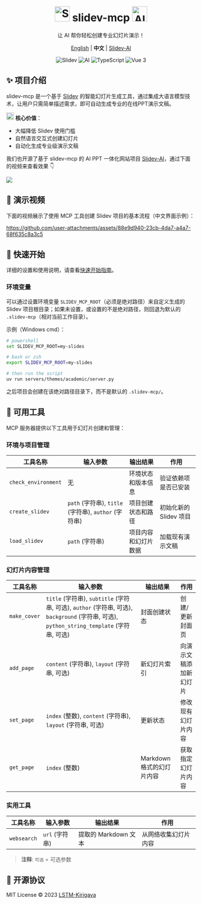 
<div align="center">
  <h1>
    <img src="https://api.iconify.design/logos:slidev.svg" width="40" height="40" alt="Slidev"/>
    slidev-mcp 
    <img src="https://api.iconify.design/logos:openai-icon.svg" width="40" height="40" alt="AI"/>
  </h1>
  <p>让 AI 帮你轻松创建专业幻灯片演示！</p>
  
  <p>
    <a href="README.md">English</a> | <strong>中文</strong> | <a href="https://github.com/LSTM-Kirigaya/slidev-ai">Slidev-AI</a>
  </p>
  
  <div>
    <img src="https://img.shields.io/badge/Slidev-@latest-blue?logo=slidev" alt="Slidev"/>
    <img src="https://img.shields.io/badge/AI-大模型-orange?logo=openai" alt="AI"/>
    <img src="https://img.shields.io/badge/TypeScript-4.9.5-blue?logo=typescript" alt="TypeScript"/>
    <img src="https://img.shields.io/badge/Vue-3.3-green?logo=vue.js" alt="Vue 3"/>
  </div>
</div>

## ✨ 项目介绍

slidev-mcp 是一个基于 [Slidev](https://github.com/slidevjs/slidev) 的智能幻灯片生成工具，通过集成大语言模型技术，让用户只需简单描述需求，即可自动生成专业的在线PPT演示文稿。

<img src="https://api.iconify.design/mdi:robot-happy-outline.svg" width="20" height="20" alt="AI"/> **核心价值**：
- 大幅降低 Slidev 使用门槛
- 自然语言交互式创建幻灯片
- 自动化生成专业级演示文稿

我们也开源了基于 slidev-mcp 的 AI PPT 一体化网站项目 [Slidev-AI](https://github.com/LSTM-Kirigaya/slidev-ai)，通过下面的视频来查看效果 👇

<a href="https://www.bilibili.com/video/BV1SMhBzJEUL/?spm_id_from=333.1387.homepage.video_card.click&vd_source=3f248073d6ebdb61308992901b606f24" target="_blank"><img src="https://pica.zhimg.com/80/v2-3674ccdc2ceef8255724dbf078cf6ee7_1440w.png" /></a>

## 🎥 演示视频

下面的视频展示了使用 MCP 工具创建 Slidev 项目的基本流程（中文界面示例）：

https://github.com/user-attachments/assets/88e9d940-23cb-4da7-a4a7-68f635c8a3c5


## 🚀 快速开始

详细的设置和使用说明，请查看[快速开始指南](docs/quickstart.zh.md)。

### 环境变量

可以通过设置环境变量 `SLIDEV_MCP_ROOT`（必须是绝对路径）来自定义生成的 Slidev 项目根目录；如果未设置，或设置的不是绝对路径，则回退为默认的 `.slidev-mcp`（相对当前工作目录）。

示例（Windows cmd）：

```bash
# powershell
set SLIDEV_MCP_ROOT=my-slides

# bash or zsh
export SLIDEV_MCP_ROOT=my-slides

# then run the script
uv run servers/themes/academic/server.py
```

之后项目会创建在该绝对路径目录下，而不是默认的 `.slidev-mcp/`。

## 🔧 可用工具

MCP 服务器提供以下工具用于幻灯片创建和管理：

### 环境与项目管理

| 工具名称 | 输入参数 | 输出结果 | 作用 |
|---------|---------|---------|------|
| `check_environment` | 无 | 环境状态和版本信息 | 验证依赖项是否已安装 |
| `create_slidev` | `path` (字符串), `title` (字符串), `author` (字符串) | 项目创建状态和路径 | 初始化新的 Slidev 项目 |
| `load_slidev` | `path` (字符串) | 项目内容和幻灯片数据 | 加载现有演示文稿 |

### 幻灯片内容管理

| 工具名称 | 输入参数 | 输出结果 | 作用 |
|---------|---------|---------|------|
| `make_cover` | `title` (字符串), `subtitle` (字符串, 可选), `author` (字符串, 可选), `background` (字符串, 可选), `python_string_template` (字符串, 可选) | 封面创建状态 | 创建/更新封面页 |
| `add_page` | `content` (字符串), `layout` (字符串, 可选) | 新幻灯片索引 | 向演示文稿添加新幻灯片 |
| `set_page` | `index` (整数), `content` (字符串), `layout` (字符串, 可选) | 更新状态 | 修改现有幻灯片内容 |
| `get_page` | `index` (整数) | Markdown 格式的幻灯片内容 | 获取指定幻灯片内容 |

### 实用工具

| 工具名称 | 输入参数 | 输出结果 | 作用 |
|---------|---------|---------|------|
| `websearch` | `url` (字符串) | 提取的 Markdown 文本 | 从网络收集幻灯片内容 |


> **注释**: `可选` = 可选参数

## 📄 开源协议

MIT License © 2023 [LSTM-Kirigaya](https://github.com/LSTM-Kirigaya)
